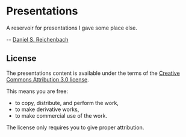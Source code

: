 Presentations
=============

A reservoir for presentations I gave some place else.

-- [Daniel S. Reichenbach][2]

License
-------
The presentations content is available under the terms of the [Creative Commons Attribution 3.0 license][1].

This means you are free:

*   to copy, distribute, and perform the work,
*   to make derivative works,
*   to make commercial use of the work.

The license only requires you to give proper attribution.

[1]: http://creativecommons.org/licenses/by/3.0/deed.en_GB "Creative Commons - Attribution 3.0"
[2]: http://marenkay.com/
